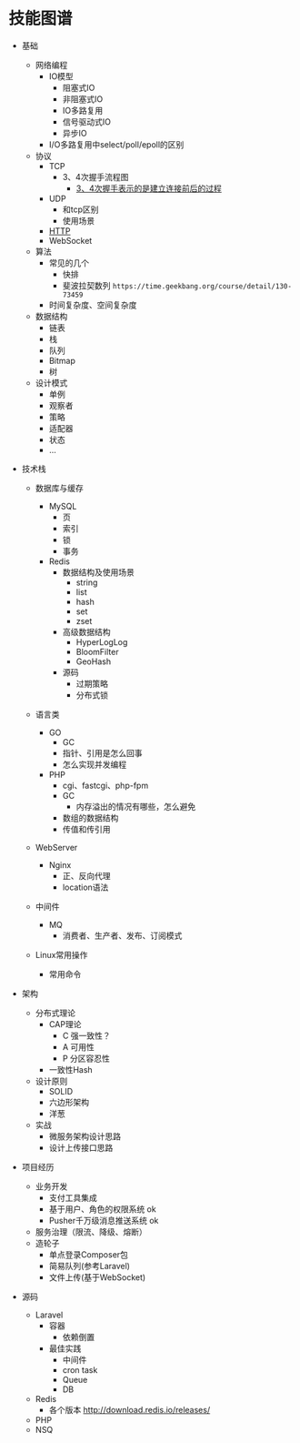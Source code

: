 # 技能图谱

- 基础
	- 网络编程
		- IO模型
		    - 阻塞式IO
            - 非阻塞式IO
            - IO多路复用
            - 信号驱动式IO
            - 异步IO
		- I/O多路复用中select/poll/epoll的区别
	- 协议
		- TCP
			- 3、4次握手流程图
				- [3、4次握手表示的是建立连接前后的过程](https://juejin.im/post/5b29d2c4e51d4558b80b1d8c)
		- UDP
			- 和tcp区别
			- 使用场景
		- [HTTP](basic/protocol/http)
		- WebSocket
	- 算法
		- 常见的几个
			- 快排
			- 斐波拉契数列
				```https://time.geekbang.org/course/detail/130-73459```
		- 时间复杂度、空间复杂度
	- 数据结构
		- 链表
		- 栈
		- 队列
		- Bitmap
		- 树
	- 设计模式
		- 单例
		- 观察者
		- 策略
		- 适配器
		- 状态
		- ...

- 技术栈
	- 数据库与缓存
		- MySQL
			- 页
			- 索引
			- 锁
			- 事务
		- Redis
			- 数据结构及使用场景
				- string
				- list
				- hash
				- set
				- zset
			- 高级数据结构
				- HyperLogLog
				- BloomFilter
				- GeoHash
			- 源码
				- 过期策略
				- 分布式锁
	- 语言类
		- GO
			- GC
			- 指针、引用是怎么回事
			- 怎么实现并发编程
		- PHP
			- cgi、fastcgi、php-fpm
			- GC
				- 内存溢出的情况有哪些，怎么避免
			- 数组的数据结构
			- 传值和传引用
	- WebServer
		- Nginx
			- 正、反向代理
			- location语法

	- 中间件
		- MQ
			- 消费者、生产者、发布、订阅模式
	- Linux常用操作
		- 常用命令

- 架构
	- 分布式理论
		- CAP理论
			- C 强一致性？
			- A 可用性
			- P 分区容忍性
		- 一致性Hash
	- 设计原则
		- SOLID
		- 六边形架构
		- 洋葱
	- 实战
		- 微服务架构设计思路
        - 设计上传接口思路
- 项目经历
	- 业务开发
		- 支付工具集成
		- 基于用户、角色的权限系统 ok
		- Pusher千万级消息推送系统 ok
	- 服务治理（限流、降级、熔断）
	- 造轮子
		- 单点登录Composer包
		- 简易队列(参考Laravel)
		- 文件上传(基于WebSocket)
- 源码
    - Laravel
        - 容器
            - 依赖倒置
        - 最佳实践
            - 中间件
            - cron task
            - Queue
            - DB
    - Redis
        - 各个版本 http://download.redis.io/releases/
    - PHP
    - NSQ
